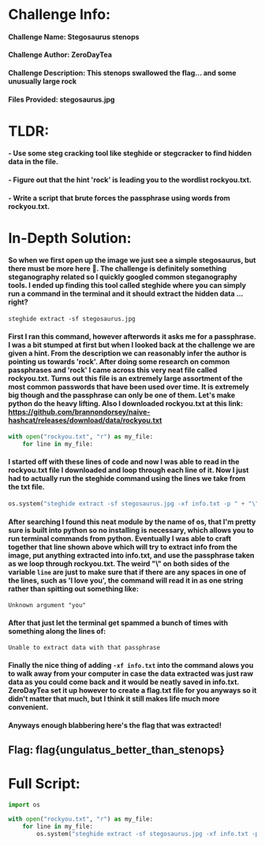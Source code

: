 # Challenge Info:

#### Challenge Name: Stegosaurus stenops

#### Challenge Author: ZeroDayTea

#### Challenge Description: This stenops swallowed the flag... and some unusually large rock

#### Files Provided: stegosaurus.jpg

# TLDR:

#### - Use some steg cracking tool like steghide or stegcracker to find hidden data in the file.
#### - Figure out that the hint 'rock' is leading you to the wordlist rockyou.txt.
#### - Write a script that brute forces the passphrase using words from rockyou.txt.

# In-Depth Solution: 

#### So when we first open up the image we just see a simple stegosaurus, but there must be more here 👀. The challenge is definitely something steganography related so I quickly googled common steganography tools. I ended up finding this tool called steghide where you can simply run a command in the terminal and it should extract the hidden data ... right?

`steghide extract -sf stegosaurus.jpg`

#### First I ran this command, however afterwords it asks me for a passphrase. I was a bit stumped at first but when I looked back at the challenge we are given a hint. From the description we can reasonably infer the author is pointing us towards 'rock'. After doing some research on common passphrases and 'rock' I came across this very neat file called rockyou.txt. Turns out this file is an extremely large assortment of the most common passwords that have been used over time. It is extremely big though and the passphrase can only be one of them. Let's make python do the heavy lifting. Also I downloaded rockyou.txt at this link: https://github.com/brannondorsey/naive-hashcat/releases/download/data/rockyou.txt

```python
with open("rockyou.txt", "r") as my_file:
	for line in my_file:
```

#### I started off with these lines of code and now I was able to read in the rockyou.txt file I downloaded and loop through each line of it. Now I just had to actually run the steghide command using the lines we take from the txt file.

```python
os.system("steghide extract -sf stegosaurus.jpg -xf info.txt -p " + "\"" + line + "\"")
```

#### After searching I found this neat module by the name of os, that I'm pretty sure is built into python so no installing is necessary, which allows you to run terminal commands from python. Eventually I was able to craft together that line shown above which will try to extract info from the image, put anything extracted into info.txt, and use the passphrase taken as we loop through rockyou.txt. The weird "\\" on both sides of the variable `line` are just to make sure that if there are any spaces in one of the lines, such as 'I love you', the command will read it in as one string rather than spitting out something like: 

`Unknown argument "you"`

#### After that just let the terminal get spammed a bunch of times with something along the lines of:

`Unable to extract data with that passphrase`

#### Finally the nice thing of adding `-xf info.txt` into the command alows you to walk away from your computer in case the data extracted was just raw data as you could come back and it would be neatly saved in info.txt. ZeroDayTea set it up however to create a flag.txt file for you anyways so it didn't matter that much, but I think it still makes life much more convenient. 

#### Anyways enough blabbering here's the flag that was extracted!

## Flag: flag{ungulatus_better_than_stenops}

# Full Script: 

```python
import os

with open("rockyou.txt", "r") as my_file:
	for line in my_file:
		os.system("steghide extract -sf stegosaurus.jpg -xf info.txt -p " + "\"" + line + "\"")
```
